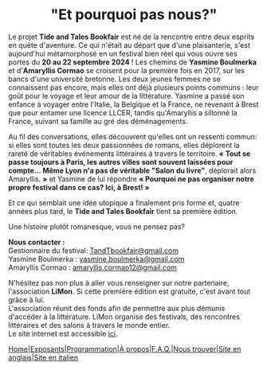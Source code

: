 # <center>"Et pourquoi pas nous?"</center>

Le projet **Tide and Tales Bookfair** est né de la rencontre entre deux esprits en quête d'aventure.
Ce qui n'était au départ que d'une plaisanterie, s'est aujourd'hui métamorphosé en un festival bien réel qui vous ouvre ses portes du **20 au 22 septembre 2024** !
Les chemins de **Yasmine Boulmerka** et d'**Amaryllis Cormao** se croisent pour la première fois en 2017, sur les bancs d'une université bretonne. Les deux jeunes femmes ne se connaissent pas encore, mais elles ont déjà plusieurs points communs : leur goût pour le voyage et leur amour de la littérature. Yasmine a passé son enfance à voyager entre l'Italie, la Belgique et la France, ne revenant à Brest que pour entamer une licence LLCER, tandis qu'Amaryllis a sillonné la France, suivant sa famille au gré des déménagements. 

Au fil des conversations, elles découvrent qu'elles ont un ressenti commun: si elles sont toutes les deux passionnées de romans, elles déplorent la rareté de véritables événements littéraires à travers le territoire. 
**« Tout se passe toujours à Paris, les autres villes sont souvent laissées pour compte... Même Lyon n'a pas de véritable "Salon du livre"**, déplorait alors Amaryllis. **»** et Yasmine de lui répondre **« Pourquoi ne pas organiser notre propre festival dans ce cas? Ici, à Brest! »**

Et ce qui semblait une idée utopique a finalement pris forme et, quatre années plus tard, le **Tide and Tales Bookfair** tient sa première édition.

Une histoire plutôt romanesque, vous ne pensez pas?

**Nous contacter :**  
Gestionnaire du festival: TandTbookfair@gmail.com  
Yasmine Boulmerka : yasmine.boulmerka@gmail.com  
Amaryllis Cormao : amaryllis.cormao12@gmail.com  

N'hésitez pas non plus à aller vous renseigner sur notre partenaire, l'association **LiMon**. Si cette première édition est gratuite, c'est avant tout grâce à lui.  
L'association réunit des fonds afin de permettre aux plus démunis d'accéder à la littérature. LiMon organise des festivals, des rencontres littéraires et des salons à travers le monde entier.  
Le site internet est accessible [ici](https://www.LiMon.com/).

[Home](index.md)|[Exposants](Exposants.md)|[Programmation](Programmation.md)|[À propos](Aboutus.md)|[F.A.Q.](Questions.md)|[Nous trouver](Whereto.md)|[Site en anglais](../en/AboutUs.md)|[Site en italien](../it/Aboutus.md)
